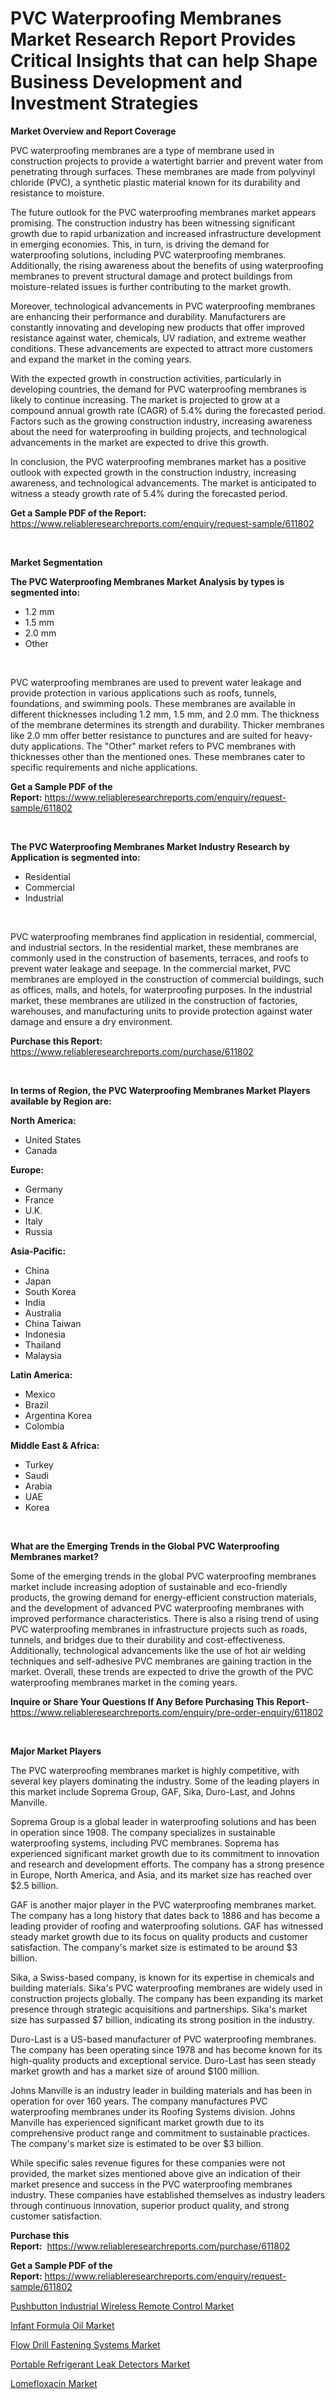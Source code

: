 <p><h1>PVC Waterproofing Membranes Market Research Report Provides Critical Insights that can help Shape Business Development and Investment Strategies</h1></p><p><strong>Market Overview and Report Coverage</strong></p>
<p><p>PVC waterproofing membranes are a type of membrane used in construction projects to provide a watertight barrier and prevent water from penetrating through surfaces. These membranes are made from polyvinyl chloride (PVC), a synthetic plastic material known for its durability and resistance to moisture.</p><p>The future outlook for the PVC waterproofing membranes market appears promising. The construction industry has been witnessing significant growth due to rapid urbanization and increased infrastructure development in emerging economies. This, in turn, is driving the demand for waterproofing solutions, including PVC waterproofing membranes. Additionally, the rising awareness about the benefits of using waterproofing membranes to prevent structural damage and protect buildings from moisture-related issues is further contributing to the market growth.</p><p>Moreover, technological advancements in PVC waterproofing membranes are enhancing their performance and durability. Manufacturers are constantly innovating and developing new products that offer improved resistance against water, chemicals, UV radiation, and extreme weather conditions. These advancements are expected to attract more customers and expand the market in the coming years.</p><p>With the expected growth in construction activities, particularly in developing countries, the demand for PVC waterproofing membranes is likely to continue increasing. The market is projected to grow at a compound annual growth rate (CAGR) of 5.4% during the forecasted period. Factors such as the growing construction industry, increasing awareness about the need for waterproofing in building projects, and technological advancements in the market are expected to drive this growth.</p><p>In conclusion, the PVC waterproofing membranes market has a positive outlook with expected growth in the construction industry, increasing awareness, and technological advancements. The market is anticipated to witness a steady growth rate of 5.4% during the forecasted period.</p></p>
<p><strong>Get a Sample PDF of the Report:</strong> <a href="https://www.reliableresearchreports.com/enquiry/request-sample/611802">https://www.reliableresearchreports.com/enquiry/request-sample/611802</a></p>
<p>&nbsp;</p>
<p><strong>Market Segmentation</strong></p>
<p><strong>The PVC Waterproofing Membranes Market Analysis by types is segmented into:</strong></p>
<p><ul><li>1.2 mm</li><li>1.5 mm</li><li>2.0 mm</li><li>Other</li></ul></p>
<p>&nbsp;</p>
<p><p>PVC waterproofing membranes are used to prevent water leakage and provide protection in various applications such as roofs, tunnels, foundations, and swimming pools. These membranes are available in different thicknesses including 1.2 mm, 1.5 mm, and 2.0 mm. The thickness of the membrane determines its strength and durability. Thicker membranes like 2.0 mm offer better resistance to punctures and are suited for heavy-duty applications. The "Other" market refers to PVC membranes with thicknesses other than the mentioned ones. These membranes cater to specific requirements and niche applications.</p></p>
<p><strong>Get a Sample PDF of the Report:</strong>&nbsp;<a href="https://www.reliableresearchreports.com/enquiry/request-sample/611802">https://www.reliableresearchreports.com/enquiry/request-sample/611802</a></p>
<p>&nbsp;</p>
<p><strong>The PVC Waterproofing Membranes Market Industry Research by Application is segmented into:</strong></p>
<p><ul><li>Residential</li><li>Commercial</li><li>Industrial</li></ul></p>
<p>&nbsp;</p>
<p><p>PVC waterproofing membranes find application in residential, commercial, and industrial sectors. In the residential market, these membranes are commonly used in the construction of basements, terraces, and roofs to prevent water leakage and seepage. In the commercial market, PVC membranes are employed in the construction of commercial buildings, such as offices, malls, and hotels, for waterproofing purposes. In the industrial market, these membranes are utilized in the construction of factories, warehouses, and manufacturing units to provide protection against water damage and ensure a dry environment.</p></p>
<p><strong>Purchase this Report:</strong>&nbsp; <a href="https://www.reliableresearchreports.com/purchase/611802">https://www.reliableresearchreports.com/purchase/611802</a></p>
<p>&nbsp;</p>
<p><strong>In terms of Region, the PVC Waterproofing Membranes Market Players available by Region are:</strong></p>
<p>
    <p> <strong> North America: </strong>
        <ul>
            <li>United States</li>
            <li>Canada</li>
        </ul>
        </p> 
    <p> <strong> Europe: </strong>
        <ul>
            <li>Germany</li>
            <li>France</li>
            <li>U.K.</li>
            <li>Italy</li>
            <li>Russia</li>
        </ul>
        </p> 
    <p> <strong> Asia-Pacific: </strong>
        <ul>
            <li>China</li>
            <li>Japan</li>
            <li>South Korea</li>
            <li>India</li>
            <li>Australia</li>
            <li>China Taiwan</li>
            <li>Indonesia</li>
            <li>Thailand</li>
            <li>Malaysia</li>
        </ul>
        </p> 
    <p> <strong> Latin America: </strong>
        <ul>
            <li>Mexico</li>
            <li>Brazil</li>
            <li>Argentina Korea</li>
            <li>Colombia</li>
        </ul>
        </p> 
    <p> <strong> Middle East & Africa: </strong>
        <ul>
            <li>Turkey</li>
            <li>Saudi</li>
            <li>Arabia</li>
            <li>UAE</li>
            <li>Korea</li>
        </ul>
    </p>
    </p>
<p>&nbsp;</p>
<p><strong>What are the Emerging Trends in the Global PVC Waterproofing Membranes market?</strong></p>
<p><p>Some of the emerging trends in the global PVC waterproofing membranes market include increasing adoption of sustainable and eco-friendly products, the growing demand for energy-efficient construction materials, and the development of advanced PVC waterproofing membranes with improved performance characteristics. There is also a rising trend of using PVC waterproofing membranes in infrastructure projects such as roads, tunnels, and bridges due to their durability and cost-effectiveness. Additionally, technological advancements like the use of hot air welding techniques and self-adhesive PVC membranes are gaining traction in the market. Overall, these trends are expected to drive the growth of the PVC waterproofing membranes market in the coming years.</p></p>
<p><strong>Inquire or Share Your Questions If Any Before Purchasing This Report</strong>- <a href="https://www.reliableresearchreports.com/enquiry/pre-order-enquiry/611802">https://www.reliableresearchreports.com/enquiry/pre-order-enquiry/611802</a></p>
<p>&nbsp;</p>
<p><strong>Major Market Players</strong></p>
<p><p>The PVC waterproofing membranes market is highly competitive, with several key players dominating the industry. Some of the leading players in this market include Soprema Group, GAF, Sika, Duro-Last, and Johns Manville.</p><p>Soprema Group is a global leader in waterproofing solutions and has been in operation since 1908. The company specializes in sustainable waterproofing systems, including PVC membranes. Soprema has experienced significant market growth due to its commitment to innovation and research and development efforts. The company has a strong presence in Europe, North America, and Asia, and its market size has reached over $2.5 billion.</p><p>GAF is another major player in the PVC waterproofing membranes market. The company has a long history that dates back to 1886 and has become a leading provider of roofing and waterproofing solutions. GAF has witnessed steady market growth due to its focus on quality products and customer satisfaction. The company's market size is estimated to be around $3 billion.</p><p>Sika, a Swiss-based company, is known for its expertise in chemicals and building materials. Sika's PVC waterproofing membranes are widely used in construction projects globally. The company has been expanding its market presence through strategic acquisitions and partnerships. Sika's market size has surpassed $7 billion, indicating its strong position in the industry.</p><p>Duro-Last is a US-based manufacturer of PVC waterproofing membranes. The company has been operating since 1978 and has become known for its high-quality products and exceptional service. Duro-Last has seen steady market growth and has a market size of around $100 million.</p><p>Johns Manville is an industry leader in building materials and has been in operation for over 160 years. The company manufactures PVC waterproofing membranes under its Roofing Systems division. Johns Manville has experienced significant market growth due to its comprehensive product range and commitment to sustainable practices. The company's market size is estimated to be over $3 billion.</p><p>While specific sales revenue figures for these companies were not provided, the market sizes mentioned above give an indication of their market presence and success in the PVC waterproofing membranes industry. These companies have established themselves as industry leaders through continuous innovation, superior product quality, and strong customer satisfaction.</p></p>
<p><strong>Purchase this Report:</strong>&nbsp;&nbsp;<a href="https://www.reliableresearchreports.com/purchase/611802">https://www.reliableresearchreports.com/purchase/611802</a></p>
<p></p>
<p><strong>Get a Sample PDF of the Report:</strong>&nbsp;<a href="https://www.reliableresearchreports.com/enquiry/request-sample/611802">https://www.reliableresearchreports.com/enquiry/request-sample/611802</a></p>
<p><p><a href="https://www.linkedin.com/pulse/pushbutton-industrial-wireless-remote-control-market-wsalf/">Pushbutton Industrial Wireless Remote Control Market</a></p><p><a href="https://github.com/kholmovskayalyudmila/Market-Research-Report-List-1/blob/main/infant-formula-oil-market.md">Infant Formula Oil Market</a></p><p><a href="https://github.com/sofyaavrova/Market-Research-Report-List-1/blob/main/flow-drill-fastening-systems-market.md">Flow Drill Fastening Systems Market</a></p><p><a href="https://www.linkedin.com/pulse/portable-refrigerant-leak-detectors-market-insights-players-nk2cf/">Portable Refrigerant Leak Detectors Market</a></p><p><a href="https://medium.com/@lloydgrimes52/lomefloxacin-market-trends-and-market-analysis-forecasted-for-period-2023-2030-a94ef5056bee">Lomefloxacin Market</a></p></p>